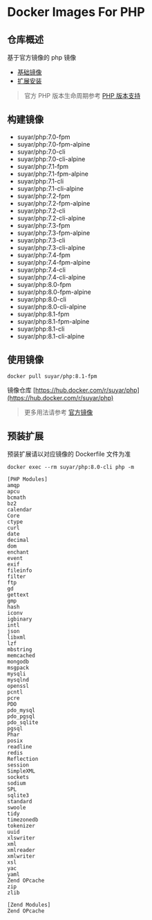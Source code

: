 # Docker Images For PHP

## 仓库概述

基于官方镜像的 php 镜像

- [基础镜像](https://hub.docker.com/_/php)
- [扩展安装](https://github.com/mlocati/docker-php-extension-installer)

> 官方 PHP 版本生命周期参考 [PHP 版本支持](https://www.php.net/supported-versions.php)

## 构建镜像

- suyar/php:7.0-fpm
- suyar/php:7.0-fpm-alpine
- suyar/php:7.0-cli
- suyar/php:7.0-cli-alpine
- suyar/php:7.1-fpm
- suyar/php:7.1-fpm-alpine
- suyar/php:7.1-cli
- suyar/php:7.1-cli-alpine
- suyar/php:7.2-fpm
- suyar/php:7.2-fpm-alpine
- suyar/php:7.2-cli
- suyar/php:7.2-cli-alpine
- suyar/php:7.3-fpm
- suyar/php:7.3-fpm-alpine
- suyar/php:7.3-cli
- suyar/php:7.3-cli-alpine
- suyar/php:7.4-fpm
- suyar/php:7.4-fpm-alpine
- suyar/php:7.4-cli
- suyar/php:7.4-cli-alpine
- suyar/php:8.0-fpm
- suyar/php:8.0-fpm-alpine
- suyar/php:8.0-cli
- suyar/php:8.0-cli-alpine
- suyar/php:8.1-fpm
- suyar/php:8.1-fpm-alpine
- suyar/php:8.1-cli
- suyar/php:8.1-cli-alpine

## 使用镜像

```
docker pull suyar/php:8.1-fpm
```

镜像仓库 [https://hub.docker.com/r/suyar/php](https://hub.docker.com/r/suyar/php)

> 更多用法请参考 [官方镜像](https://hub.docker.com/_/php)

## 预装扩展

预装扩展请以对应镜像的 Dockerfile 文件为准

```
docker exec --rm suyar/php:8.0-cli php -m

[PHP Modules]
amqp
apcu
bcmath
bz2
calendar
Core
ctype
curl
date
decimal
dom
enchant
event
exif
fileinfo
filter
ftp
gd
gettext
gmp
hash
iconv
igbinary
intl
json
libxml
lzf
mbstring
memcached
mongodb
msgpack
mysqli
mysqlnd
openssl
pcntl
pcre
PDO
pdo_mysql
pdo_pgsql
pdo_sqlite
pgsql
Phar
posix
readline
redis
Reflection
session
SimpleXML
sockets
sodium
SPL
sqlite3
standard
swoole
tidy
timezonedb
tokenizer
uuid
xlswriter
xml
xmlreader
xmlwriter
xsl
yac
yaml
Zend OPcache
zip
zlib

[Zend Modules]
Zend OPcache
```
